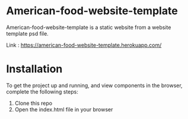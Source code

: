 # American-food-website-template

American-food-website-template is a static website from a website template psd file.

Link : https://american-food-website-template.herokuapp.com/

# Installation
To get the project up and running, and view components in the browser, complete the following steps:

  1. Clone this repo</br>
  2. Open the index.html file in your browser
